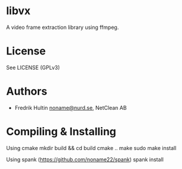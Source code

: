 libvx
=====

A video frame extraction library using ffmpeg.

License
======
See LICENSE (GPLv3)

Authors
======
 * Fredrik Hultin <noname@nurd.se>, NetClean AB

Compiling & Installing
=================

Using cmake
    mkdir build && cd build
    cmake ..
    make
    sudo make install

Using spank (https://github.com/noname22/spank)
    spank install
